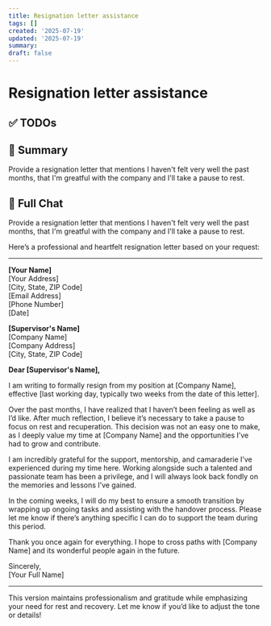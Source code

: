 ```yaml
---
title: Resignation letter assistance
tags: []
created: '2025-07-19'
updated: '2025-07-19'
summary:
draft: false
---
```


# Resignation letter assistance

## ✅ TODOs


## 📌 Summary
Provide a resignation letter that mentions I haven't felt very well the past months, that I'm greatful with the company and I'll take a pause to rest.

## 🧠 Full Chat


Provide a resignation letter that mentions I haven't felt very well the past months, that I'm greatful with the company and I'll take a pause to rest.



Here’s a professional and heartfelt resignation letter based on your request:

---

**[Your Name]**  
[Your Address]  
[City, State, ZIP Code]  
[Email Address]  
[Phone Number]  
[Date]  

**[Supervisor's Name]**  
[Company Name]  
[Company Address]  
[City, State, ZIP Code]  

**Dear [Supervisor's Name],**  

I am writing to formally resign from my position at [Company Name], effective [last working day, typically two weeks from the date of this letter].  

Over the past months, I have realized that I haven’t been feeling as well as I’d like. After much reflection, I believe it’s necessary to take a pause to focus on rest and recuperation. This decision was not an easy one to make, as I deeply value my time at [Company Name] and the opportunities I’ve had to grow and contribute.  

I am incredibly grateful for the support, mentorship, and camaraderie I’ve experienced during my time here. Working alongside such a talented and passionate team has been a privilege, and I will always look back fondly on the memories and lessons I’ve gained.  

In the coming weeks, I will do my best to ensure a smooth transition by wrapping up ongoing tasks and assisting with the handover process. Please let me know if there’s anything specific I can do to support the team during this period.  

Thank you once again for everything. I hope to cross paths with [Company Name] and its wonderful people again in the future.  

Sincerely,  
[Your Full Name]  

--- 

This version maintains professionalism and gratitude while emphasizing your need for rest and recovery. Let me know if you’d like to adjust the tone or details!